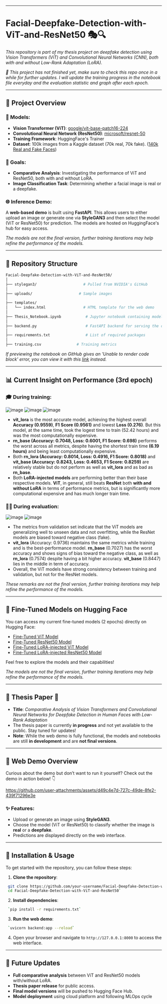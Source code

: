 ----------
# Facial-Deepfake-Detection-with-ViT-and-ResNet50 🎭🔍
_This repository is part of my thesis project on deepfake detection using Vision Transformers (ViT) and Convolutional Neural Networks (CNN), both with and without Low-Rank Adaptation (LoRA)._

_💜 This project has not finished yet, make sure to check this repo once in a while for further updates. I will update the training progress in the notebook file everyday and the evaluation statistic and graph after each epoch._

----------


## 🌟 Project Overview

### 🧠 Models:

-   **Vision Transformer (ViT)**: [google/vit-base-patch16-224](https://huggingface.co/google/vit-base-patch16-224)
-   **Convolutional Neural Network (ResNet50)**: [microsoft/resnet-50](https://huggingface.co/microsoft/resnet-50)
-   **Training Framework**: HuggingFace's Trainer
-   **Dataset**: 100k images from a Kaggle dataset (70k real, 70k fake). ([140k Real and Fake Faces](https://www.kaggle.com/datasets/xhlulu/140k-real-and-fake-faces))

### 🚀 Goals:

-   **Comparative Analysis**: Investigating the performance of ViT and ResNet50, both with and without LoRA.
-   **Image Classification Task**: Determining whether a facial image is real or a deepfake.

### 🌐 Inference Demo:

A **web-based demo** is built using **FastAPI**. This allows users to either upload an image or generate one via **StyleGAN3** and then select the model (ViT or ResNet50) for prediction. The models are hosted on HuggingFace's hub for easy access.

_The models are not the final version, further training iterations may help refine the performance of the models._

---

## 📁 Repository Structure

```bash
Facial-Deepfake-Detection-with-ViT-and-ResNet50/
│
├── stylegan3/                     # Pulled from NVIDIA's GitHub
│
├── uploads/                     # Sample images
│
├── templates/
│   └── index.html                 # HTML template for the web demo
│
├── Thesis_Notebook.ipynb           # Jupyter notebook containing model training code.
│
├── backend.py                      # FastAPI backend for serving the demo
│
├── requirements.txt                # List of required packages
│
├── training.csv                # Training metrics
```

_If previewing the notebook on GitHub gives an 'Unable to render code block' error, you can view it with this [link](https://colab.research.google.com/drive/1EIT73mxwuKam8RefiW5hFlWDyffHhj0H?usp=sharing) instead._

 --------
 
## 📊 Current Insight on Performance (3rd epoch)

### 🎓 During training:
![image](https://github.com/user-attachments/assets/ce0db142-2a5c-4b89-addb-f8c2f448ce7f)
![image](https://github.com/user-attachments/assets/ae59e4e2-0f65-4a49-9022-be0bbff1fedb)
![image](https://github.com/user-attachments/assets/af357d06-8ed4-4e03-8bed-977b8a4ecd18)

-   **vit_lora** is the most accurate model, achieving the highest overall **Accuracy (0.9559)**, **F1 Score (0.9561)** and lowest **Loss (0.276)**. But this model, at the same time, took the logest time to train (52.42 hours) and was the most computationally expensive.
- **rn_base (Accuracy: 0.7048, Loss: 0.6001, F1 Score: 0.698)** performs the worst across all metrics, despite having the shortest train time **(6.19 hours)** and being least computationally expensive.
- Both **rn_lora (Accuracy: 0.8014, Loss: 0.4916, F1 Score: 0.8018)** and **vit_base (Accuracy: 0.8243, Loss: 0.4653, F1 Score: 0.8259)** are relatively stable but do not perform as well as **vit_lora** and as bad as **rn_base**.
- Both **LoRA-injected models** are performing better than their base respective models. **ViT**, in general, still beats **ResNet** both **with and without LoRA** in terms of performance metrics, but is significantly more computational expensive and has much longer train time.


### 🧑‍💻 During evaluation:
![image](https://github.com/user-attachments/assets/06c13878-c12d-476e-80b0-cc1e3c63e049)
![image](https://github.com/user-attachments/assets/c329a0d7-ef1a-4744-b9db-ab00d720cb43)

-   The metrics from validation set indicate that the ViT models are generalizing well to unseen data and not overfitting, while the ResNet models are biased toward negative class (fake).
-   **vit_lora** (Accuracy: 0.9736) maintains the same metrics while training and is the best-performance model. **rn_base** (0.7027) has the worst accuracy and shows signs of bias toward the negative class, as well as **rn_lora** (0.7574) despite having a bit higher accuracy. **vit_base** (0.8447) lies in the middle in term of accuracy.
-   Overall, the ViT models have strong consistency between training and validation, but not for the ResNet models.

*These remarks are not the final version, further training iterations may help refine the performance of the models.*

----------

## 🔗 Fine-Tuned Models on Hugging Face
You can access my current fine-tuned models (2 epochs) directly on Hugging Face:

-   [Fine-Tuned ViT Model](https://huggingface.co/1ancelot/vit_base)
-   [Fine-Tuned ResNet50 Model](https://huggingface.co/1ancelot/rn_base)
-   [Fine-Tuned LoRA-injected ViT Model](https://huggingface.co/1ancelot/vit_lora)
-   [Fine-Tuned LoRA-injected ResNet50 Model](https://huggingface.co/1ancelot/rn_lora)

Feel free to explore the models and their capabilities!

_The models are not the final version, further training iterations may help refine the performance of the models._

----------

## 📜 Thesis Paper 📝
-   **Title**: _Comparative Analysis of Vision Transformers and Convolutional Neural Networks for Deepfake Detection in Human Faces with Low-Rank Adaptation_
-   The thesis paper is currently **in progress** and not yet available to the public. Stay tuned for updates!
-   **Note**: While the web demo is fully functional, the models and notebooks are still **in development** and are **not final versions**.
----------

## 🚀 Web Demo Overview

Curious about the demo but don’t want to run it yourself? Check out the demo in action below! 👇

https://github.com/user-attachments/assets/d49c4e7d-727c-49de-8fe2-439f71296e3e

### ✨ Features:

-   Upload or generate an image using **StyleGAN3**.
-   Choose the model (ViT or ResNet50) to classify whether the image is **real** or a **deepfake**.
-   Predictions are displayed directly on the web interface.
----------

## 🔧 Installation & Usage

To get started with the repository, you can follow these steps:

1.  **Clone the repository**:
    
   ``` bash
    git clone https://github.com/your-username/Facial-Deepfake-Detection-with-ViT-and-ResNet50.git
    cd Facial-Deepfake-Detection-with-ViT-and-ResNet50` 
```
    
2.  **Install dependencies**:
    
   ``` bash
    `pip install -r requirements.txt` 
   ```
    
3.  **Run the web demo**:
    
   ```bash
    `uvicorn backend:app --reload` 
   ```
    
4.  Open your browser and navigate to `http://127.0.0.1:8000` to access the web interface.
 --------
## 📅 Future Updates

-   **Full comparative analysis** between ViT and ResNet50 models with/without LoRA.
-   **Thesis paper release** for public access.
-   **Final model versions** will be pushed to Hugging Face Hub.
-   **Model deployment** using cloud platform and following MLOps cycle
